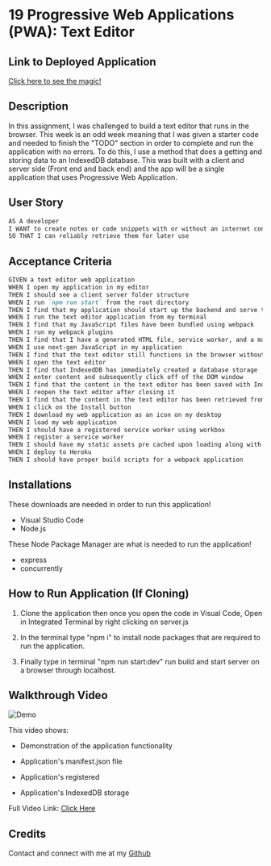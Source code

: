 # 19 Progressive Web Applications (PWA): Text Editor

## Link to Deployed Application

[Click here to see the magic!](https://lit-depths-65164.herokuapp.com/)

## Description

In this assignment, I was challenged to build a text editor that runs in the browser. This week is an odd week meaning that I was given a starter code and needed to finish the "TODO" section in order to complete and run the application with no errors. To do this, I use a method that does a getting and storing data to an IndexedDB database. This was built with a client and server side (Front end and back end) and the app will be a single application that uses Progressive Web Application.

## User Story

```md
AS A developer
I WANT to create notes or code snippets with or without an internet connection
SO THAT I can reliably retrieve them for later use
```

## Acceptance Criteria

```md
GIVEN a text editor web application
WHEN I open my application in my editor
THEN I should see a client server folder structure
WHEN I run `npm run start` from the root directory
THEN I find that my application should start up the backend and serve the client
WHEN I run the text editor application from my terminal
THEN I find that my JavaScript files have been bundled using webpack
WHEN I run my webpack plugins
THEN I find that I have a generated HTML file, service worker, and a manifest file
WHEN I use next-gen JavaScript in my application
THEN I find that the text editor still functions in the browser without errors
WHEN I open the text editor
THEN I find that IndexedDB has immediately created a database storage
WHEN I enter content and subsequently click off of the DOM window
THEN I find that the content in the text editor has been saved with IndexedDB
WHEN I reopen the text editor after closing it
THEN I find that the content in the text editor has been retrieved from our IndexedDB
WHEN I click on the Install button
THEN I download my web application as an icon on my desktop
WHEN I load my web application
THEN I should have a registered service worker using workbox
WHEN I register a service worker
THEN I should have my static assets pre cached upon loading along with subsequent pages and static assets
WHEN I deploy to Heroku
THEN I should have proper build scripts for a webpack application
```

## Installations

These downloads are needed in order to run this application!

 - Visual Studio Code
 - Node.js

These Node Package Manager are what is needed to run the application!

 - express
 - concurrently

## How to Run Application (If Cloning)

1. Clone the application then once you open the code in Visual Code, Open in Integrated Terminal by right clicking on server.js

2. In the terminal type "npm i" to install node packages that are required to run the application.

3. Finally type in terminal "npm run start:dev" run build and start server on a browser through localhost.

## Walkthrough Video

![Demo](assets/Demo.gif)

This video shows:

 - Demonstration of the application functionality

 - Application's manifest.json file

 - Application's registered

 - Application's IndexedDB storage

Full Video Link: [Click Here](https://drive.google.com/file/d/1ALkDGfWexgAZRS7sB_rgLIeoRUESthLt/view)

## Credits

Contact and connect with me at my [Github](https://github.com/tigergiangnguyen)